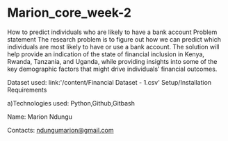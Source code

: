 # Marion_core_week-2
How to predict individuals who are likely to have a bank account
Problem statement
The research problem is to figure out how we can predict which individuals are most likely to have or use a bank account.
The solution will help provide an indication of the state of financial inclusion in Kenya, Rwanda, Tanzania, and Uganda,
while providing insights into some of the key demographic factors that might drive individuals’ financial outcomes.

Dataset used: link:'/content/Financial Dataset - 1.csv'
Setup/Installation Requirements

a)Technologies used:
Python,Github,Gitbash

Name:
Marion Ndungu

Contacts:
ndungumarion@gmail.com
